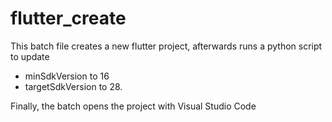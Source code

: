 # flutter_create

This batch file creates a new flutter project, afterwards runs a python script to update 
- minSdkVersion to 16 
- targetSdkVersion to 28.

Finally, the batch opens the project with Visual Studio Code
